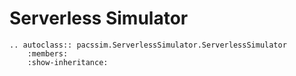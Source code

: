 # Serverless Simulator

```eval_rst
.. autoclass:: pacssim.ServerlessSimulator.ServerlessSimulator
    :members:
    :show-inheritance:
```
